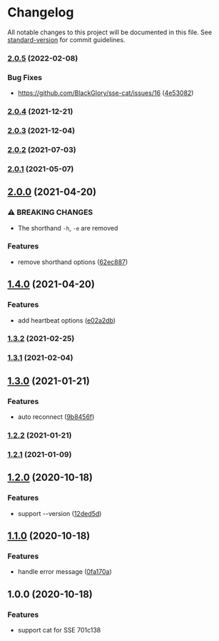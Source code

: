 # Changelog

All notable changes to this project will be documented in this file. See [standard-version](https://github.com/conventional-changelog/standard-version) for commit guidelines.

### [2.0.5](https://github.com/BlackGlory/sse-cat/compare/v2.0.4...v2.0.5) (2022-02-08)


### Bug Fixes

* https://github.com/BlackGlory/sse-cat/issues/16 ([4e53082](https://github.com/BlackGlory/sse-cat/commit/4e53082984ed83f0f6d5fc9fde0628d313d022a2))

### [2.0.4](https://github.com/BlackGlory/sse-cat/compare/v2.0.3...v2.0.4) (2021-12-21)

### [2.0.3](https://github.com/BlackGlory/sse-cat/compare/v2.0.2...v2.0.3) (2021-12-04)

### [2.0.2](https://github.com/BlackGlory/sse-cat/compare/v2.0.1...v2.0.2) (2021-07-03)

### [2.0.1](https://github.com/BlackGlory/sse-cat/compare/v2.0.0...v2.0.1) (2021-05-07)

## [2.0.0](https://github.com/BlackGlory/sse-cat/compare/v1.4.0...v2.0.0) (2021-04-20)


### ⚠ BREAKING CHANGES

* The shorthand `-h`, `-e` are removed

### Features

* remove shorthand options ([62ec887](https://github.com/BlackGlory/sse-cat/commit/62ec88712cd8f82ed5fad0fcb0bb33c92e256fc6))

## [1.4.0](https://github.com/BlackGlory/sse-cat/compare/v1.3.2...v1.4.0) (2021-04-20)


### Features

* add heartbeat options ([e02a2db](https://github.com/BlackGlory/sse-cat/commit/e02a2dbe1d217b11658417d090a6831f0b41486a))

### [1.3.2](https://github.com/BlackGlory/sse-cat/compare/v1.3.1...v1.3.2) (2021-02-25)

### [1.3.1](https://github.com/BlackGlory/sse-cat/compare/v1.3.0...v1.3.1) (2021-02-04)

## [1.3.0](https://github.com/BlackGlory/sse-cat/compare/v1.2.2...v1.3.0) (2021-01-21)


### Features

* auto reconnect ([9b8456f](https://github.com/BlackGlory/sse-cat/commit/9b8456f76105a346a38fcb121c9d4bbd89f52a71))

### [1.2.2](https://github.com/BlackGlory/sse-cat/compare/v1.2.1...v1.2.2) (2021-01-21)

### [1.2.1](https://github.com/BlackGlory/sse-cat/compare/v1.2.0...v1.2.1) (2021-01-09)

## [1.2.0](https://github.com/BlackGlory/sse-cat/compare/v1.1.0...v1.2.0) (2020-10-18)


### Features

* support --version ([12ded5d](https://github.com/BlackGlory/sse-cat/commit/12ded5d8b718cb9204fd1f7833d0653943d32925))

## [1.1.0](https://github.com/BlackGlory/sse-cat/compare/v1.0.0...v1.1.0) (2020-10-18)


### Features

* handle error message ([0fa170a](https://github.com/BlackGlory/sse-cat/commit/0fa170a40dfad93ad6ebf626d49d56e16a4af047))

## 1.0.0 (2020-10-18)


### Features

* support cat for SSE 701c138
